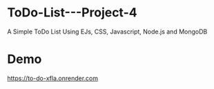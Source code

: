 # ToDo-List---Project-4
A Simple ToDo List Using EJs, CSS, Javascript, Node.js and MongoDB


# Demo
https://to-do-xfla.onrender.com
